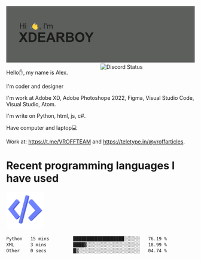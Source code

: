<img src="header.png" alt="я иксдирбой">

<a href="https://discord.com/users/942853223469973504" target="_blank">
        <img width="50%" align="right" alt="Discord Status" src="https://lanyard.cnrad.dev/api/942853223469973504?bg=1f1f1f&borderRadius=5px">
  </a>
  
Hello✋, my name is Alex.

I'm coder and designer

I'm work at Adobe XD, Adobe Photoshope 2022, Figma, Visual Studio Code, Visual Studio, Atom.

I'm write on Python, html, js, c#.

Have computer and laptop💻

Work at: https://t.me/VROFFTEAM and https://teletype.in/@vroffarticles.


# Recent programming languages I have used

<img src="code.png" alt="drawing" width="100"/>

<!--START_SECTION:waka-->

```text
Python   15 mins         ███████████████████░░░░░░   76.19 %
XML      3 mins          ████▓░░░░░░░░░░░░░░░░░░░░   18.99 %
Other    0 secs          █▒░░░░░░░░░░░░░░░░░░░░░░░   04.74 %
```

<!--END_SECTION:waka-->
